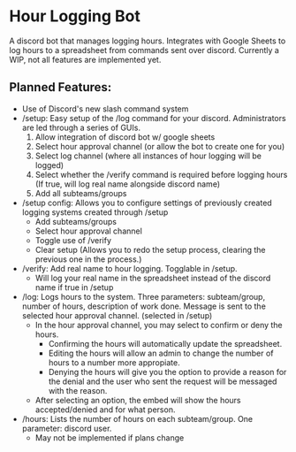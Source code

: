 # Hour Logging Bot 
A discord bot that manages logging hours.
Integrates with Google Sheets to log hours to a spreadsheet from commands sent over discord.
Currently a WIP, not all features are implemented yet.
## Planned Features:
- Use of Discord's new slash command system
- /setup: Easy setup of the /log command for your discord. Administrators are led through a series of GUIs.
    1. Allow integration of discord bot w/ google sheets
    1. Select hour approval channel (or allow the bot to create one for you)
    1. Select log channel (where all instances of hour logging will be logged)
    1. Select whether the /verify command is required before logging hours (If true, will log real name alongside discord name)
    1. Add all subteams/groups
- /setup config: Allows you to configure settings of previously created logging systems created through /setup
  - Add subteams/groups
  - Select hour approval channel
  - Toggle use of /verify
  - Clear setup (Allows you to redo the setup process, clearing the previous one in the process.)
- /verify: Add real name to hour logging. Togglable in /setup.
  - Will log your real name in the spreadsheet instead of the discord name if true in /setup
- /log: Logs hours to the system. Three parameters: subteam/group, number of hours, description of work done. Message is sent to the selected hour approval channel. (selected in /setup)
  - In the hour approval channel, you may select to confirm or deny the hours.
    - Confirming the hours will automatically update the spreadsheet.
    - Editing the hours will allow an admin to change the number of hours to a number more appropiate.
    - Denying the hours will give you the option to provide a reason for the denial and the user who sent the request will be messaged with the reason.
  - After selecting an option, the embed will show the hours accepted/denied and for what person.
- /hours: Lists the number of hours on each subteam/group. One parameter: discord user.
  - May not be implemented if plans change
